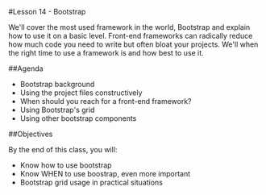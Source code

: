 #Lesson 14 - Bootstrap

We'll cover the most used framework in the world, Bootstrap and explain how to use it on a basic level. Front-end frameworks can radically reduce how much code you need to write but often bloat your projects. We'll when the right time to use a framework is and how best to use it.

##Agenda

*	Bootstrap background
* Using the project files constructively
* When should you reach for a front-end framework?
* Using Bootstrap's grid
* Using other bootstrap components

##Objectives

By the end of this class, you will:

* Know how to use bootstrap
* Know WHEN to use boostrap, even more important
* Bootstrap grid usage in practical situations
